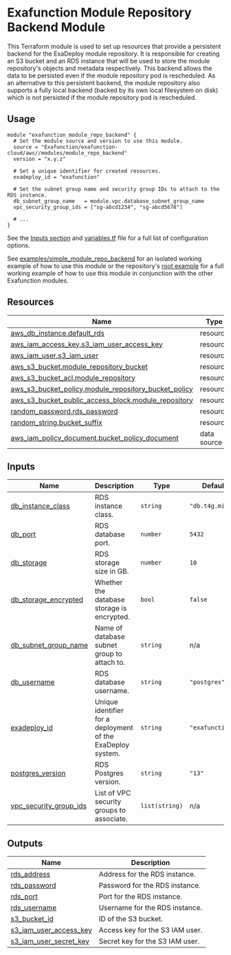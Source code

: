 # Exafunction Module Repository Backend Module

This Terraform module is used to set up resources that provide a persistent backend for the ExaDeploy module repository. It is responsible for creating an S3 bucket and an RDS instance that will be used to store the module repository's objects and metadata respectively. This backend allows the data to be persisted even if the module repository pod is rescheduled. As an alternative to this persistent backend, the module repository also supports a fully local backend (backed by its own local filesystem on disk) which is not persisted if the module repository pod is rescheduled.

## Usage
```hcl
module "exafunction_module_repo_backend" {
  # Set the module source and version to use this module.
  source = "Exafunction/exafunction-cloud/aws//modules/module_repo_backend"
  version = "x.y.z"

  # Set a unique identifier for created resources.
  exadeploy_id = "exafunction"

  # Set the subnet group name and security group IDs to attach to the RDS instance.
  db_subnet_group_name   = module.vpc.database_subnet_group_name
  vpc_security_group_ids = ["sg-abcd1234", "sg-abcd5678"]

  # ...
}
```
See the [Inputs section](#inputs) and [variables.tf](https://github.com/Exafunction/terraform-aws-exafunction-cloud/tree/main/modules/module_repo_backend/variables.tf) file for a full list of configuration options.

See [examples/simple_module_repo_backend](https://github.com/Exafunction/terraform-aws-exafunction-cloud/tree/main/modules/module_repo_backend/examples/simple_module_repo_backend) for an isolated working example of how to use this module or the repository's [root example](https://github.com/Exafunction/terraform-aws-exafunction-cloud) for a full working example of how to use this module in conjunction with the other Exafunction modules.

<!-- BEGIN_TF_DOCS -->
## Resources

| Name | Type |
|------|------|
| [aws_db_instance.default_rds](https://registry.terraform.io/providers/hashicorp/aws/latest/docs/resources/db_instance) | resource |
| [aws_iam_access_key.s3_iam_user_access_key](https://registry.terraform.io/providers/hashicorp/aws/latest/docs/resources/iam_access_key) | resource |
| [aws_iam_user.s3_iam_user](https://registry.terraform.io/providers/hashicorp/aws/latest/docs/resources/iam_user) | resource |
| [aws_s3_bucket.module_repository_bucket](https://registry.terraform.io/providers/hashicorp/aws/latest/docs/resources/s3_bucket) | resource |
| [aws_s3_bucket_acl.module_repository](https://registry.terraform.io/providers/hashicorp/aws/latest/docs/resources/s3_bucket_acl) | resource |
| [aws_s3_bucket_policy.module_repository_bucket_policy](https://registry.terraform.io/providers/hashicorp/aws/latest/docs/resources/s3_bucket_policy) | resource |
| [aws_s3_bucket_public_access_block.module_repository](https://registry.terraform.io/providers/hashicorp/aws/latest/docs/resources/s3_bucket_public_access_block) | resource |
| [random_password.rds_password](https://registry.terraform.io/providers/hashicorp/random/latest/docs/resources/password) | resource |
| [random_string.bucket_suffix](https://registry.terraform.io/providers/hashicorp/random/latest/docs/resources/string) | resource |
| [aws_iam_policy_document.bucket_policy_document](https://registry.terraform.io/providers/hashicorp/aws/latest/docs/data-sources/iam_policy_document) | data source |

## Inputs

| Name | Description | Type | Default | Required |
|------|-------------|------|---------|:--------:|
| <a name="input_db_instance_class"></a> [db\_instance\_class](#input\_db\_instance\_class) | RDS instance class. | `string` | `"db.t4g.micro"` | no |
| <a name="input_db_port"></a> [db\_port](#input\_db\_port) | RDS database port. | `number` | `5432` | no |
| <a name="input_db_storage"></a> [db\_storage](#input\_db\_storage) | RDS storage size in GB. | `number` | `10` | no |
| <a name="input_db_storage_encrypted"></a> [db\_storage\_encrypted](#input\_db\_storage\_encrypted) | Whether the database storage is encrypted. | `bool` | `false` | no |
| <a name="input_db_subnet_group_name"></a> [db\_subnet\_group\_name](#input\_db\_subnet\_group\_name) | Name of database subnet group to attach to. | `string` | n/a | yes |
| <a name="input_db_username"></a> [db\_username](#input\_db\_username) | RDS database username. | `string` | `"postgres"` | no |
| <a name="input_exadeploy_id"></a> [exadeploy\_id](#input\_exadeploy\_id) | Unique identifier for a deployment of the ExaDeploy system. | `string` | `"exafunction"` | no |
| <a name="input_postgres_version"></a> [postgres\_version](#input\_postgres\_version) | RDS Postgres version. | `string` | `"13"` | no |
| <a name="input_vpc_security_group_ids"></a> [vpc\_security\_group\_ids](#input\_vpc\_security\_group\_ids) | List of VPC security groups to associate. | `list(string)` | n/a | yes |

## Outputs

| Name | Description |
|------|-------------|
| <a name="output_rds_address"></a> [rds\_address](#output\_rds\_address) | Address for the RDS instance. |
| <a name="output_rds_password"></a> [rds\_password](#output\_rds\_password) | Password for the RDS instance. |
| <a name="output_rds_port"></a> [rds\_port](#output\_rds\_port) | Port for the RDS instance. |
| <a name="output_rds_username"></a> [rds\_username](#output\_rds\_username) | Username for the RDS instance. |
| <a name="output_s3_bucket_id"></a> [s3\_bucket\_id](#output\_s3\_bucket\_id) | ID of the S3 bucket. |
| <a name="output_s3_iam_user_access_key"></a> [s3\_iam\_user\_access\_key](#output\_s3\_iam\_user\_access\_key) | Access key for the S3 IAM user. |
| <a name="output_s3_iam_user_secret_key"></a> [s3\_iam\_user\_secret\_key](#output\_s3\_iam\_user\_secret\_key) | Secret key for the S3 IAM user. |
<!-- END_TF_DOCS -->
